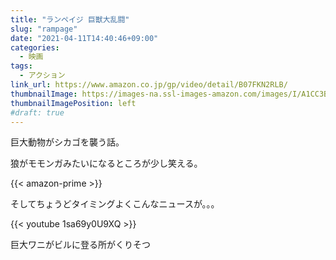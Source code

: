 ```yaml
---
title: "ランペイジ 巨獣大乱闘"
slug: "rampage"
date: "2021-04-11T14:40:46+09:00"
categories:
  - 映画
tags:
  - アクション
link_url: https://www.amazon.co.jp/gp/video/detail/B07FKN2RLB/
thumbnailImage: https://images-na.ssl-images-amazon.com/images/I/A1CC3B7LTzL._SX300_.jpg
thumbnailImagePosition: left
#draft: true
---
```

巨大動物がシカゴを襲う話。
<!--more-->
狼がモモンガみたいになるところが少し笑える。

{{< amazon-prime >}}

そしてちょうどタイミングよくこんなニュースが。。。

{{< youtube 1sa69y0U9XQ >}}

巨大ワニがビルに登る所がくりそつ
